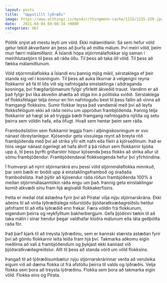 ```yaml
---
layout: posts
title:  "Uppstillt lýðræði"
image: https://www.althingi.is/myndir/thingmenn-cache/1215/1215-220.jpg
date:   2021-04-04 09:00:34 +0000
categories: mbl
---
```

Pólitík snýst að mestu leyti um völd. Ekki málamiðlanir. Sá sem hefur völd getur tekið ákvarðanir án þess að þurfa að miðla málum. Því meiri völd, þeim mun færri málamiðlanir. Á Íslandi hópa stjórnmálaflokkar sig saman í meirihlutastjórn til þess að ráða öllu. Til þess að taka öll völd. Til þess að fækka málamiðlunum.

Völd stjórnmálaflokka á Íslandi eru þannig mjög mikil, sérstaklega ef þeir standa sig vel í kosningum. Til þess að auka líkurnar á velgengni reyna flokkarnir að fá til liðs við sig nafntogaða einstaklinga í aðdraganda kosninga, því frægðarljómanum fylgir yfirleitt ákveðið traust. Vandinn er að það fylgir því líka ákveðin áhætta að stíga inn á pólitíska sviðið. Sérstaklega ef flokksfélagar telja önnur en hin nafntoguðu best til þess fallin að vinna að framgangi flokksins. Sumir flokkar leysa það vandamál með því að leyfa flokksfélögum ekki að ráða neinu um uppröðun frambjóðenda. Þannig telja flokkarnir að hægt sé að tryggja bæði framgang nafntogaðra nýliða og setu þeirra sem völdin hafa, eða öfugt. Hvað sem hentar þeim sem ráða.

Framboðslistinn sem flokkarnir leggja fram í alþingiskosningum er svo nánast óbreytanlegur. Kjósendur geta vissulega reynt að breyta röð frambjóðenda með því að strika yfir eitt nafn eða fleiri á kjörseðlinum. Það er hins vegar nánast ógerlegt að hafa áhrif á þá röðun sem flokkarnir bjóða upp á, til þess þyrfti gríðarstór hópur kjósenda þess flokks að strika allur út sömu frambjóðendur. Frambjóðendaval flokkseigenda hefur því yfirhöndina.

Í frumvarpi að nýrri stjórnarskrá eru þessi völd stjórnmálaflokka minnkuð, þar sem bæði er boðið upp á einstaklingsframboð og óraðaða framboðslista. Það þýðir að kjósendur ráða röðun frambjóðenda 100% á meðan stjórnmálasamtökin ráða engu um það. Þannig geta einstaklingar komið atkvæði sínu fram hjá ægivaldi flokkakerfisins.

Þetta er meðal ótal ástæðna fyrir því að Píratar vilja nýju stjórnarskrána. Ekki aðeins til að virða lýðræðislega niðurstöðu þjóðaratkvæðagreiðslu heldur jafnframt til að efla lýðræðið enn frekar. Færa völdin frá flokkunum, eigendum þeirra og reykfylltum bakherbergjum. Gefa þjóðinni tækin til að taka málin í sínar hendur þegar valdhafar klúðra málunum eða láta geðþótta ráða för.

Það þarf kjark til að treysta lýðræðinu, sem er kannski stærsta ástæðan fyrir því að gömlu flokkarnir leita leiða fram hjá því. Takmarka aðkomu eigin meðlima að vali á frambjóðendum og þykjast ekki kannast við þjóðaratkvæðagreiðslur. Allt til þess að standa vörð um völd flokksins.

Þangað til að lýðræðisumbætur nýju stjórnarskrárinnar verða að veruleika eigum við að dæma flokka út frá afstöðu þeirra til valds og lýðræðis. Velja flokka sem þora að treysta lýðræðinu. Flokka sem þora að takmarka eigin völd. Flokka eins og Pírata.